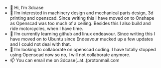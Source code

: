 - 👋 Hi, I’m 3dcase
- 👀 I’m interested in machinery design and mechanical parts design, 3d printing and openscad. Since writing this I have moved on to Onshape as Openscad was too much of a ceiling. Besides this I also build and ride motorcycles, when I have time.
- 🌱 I’m currently learning github and linux endeavour. Since writing this I have moved on to Ubuntu since Endeavour mucked up a few updates and I could not deal with that.
- 💞️ I’m looking to collaborate on openscad coding. I have totally stopped using Openscad now so no, I will not collaborate anymore.
- 📫 You can email me on 3dcase(..at..)protonmail.com

<!---
3dcase/3dcase is a ✨ special ✨ repository because its `README.md` (this file) appears on your GitHub profile.
You can click the Preview link to take a look at your changes.
--->
